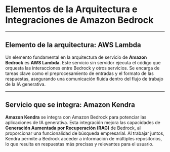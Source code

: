 # Elementos de la Arquitectura e Integraciones de Amazon Bedrock

---

## Elemento de la arquitectura: AWS Lambda

Un elemento fundamental en la arquitectura de servicio de **Amazon Bedrock** es **AWS Lambda**. Este servicio sin servidor ejecuta el código que orquesta las interacciones entre Bedrock y otros servicios. Se encarga de tareas clave como el preprocesamiento de entradas y el formato de las respuestas, asegurando una comunicación fluida dentro del flujo de trabajo de la IA generativa.

---

## Servicio que se integra: Amazon Kendra

**Amazon Kendra** se integra con Amazon Bedrock para potenciar las aplicaciones de IA generativa. Esta integración mejora las capacidades de **Generación Aumentada por Recuperación (RAG)** de Bedrock, al proporcionar una funcionalidad de búsqueda empresarial. Al trabajar juntos, Kendra permite a Bedrock acceder a información de múltiples repositorios, lo que resulta en respuestas más precisas y relevantes para el usuario.